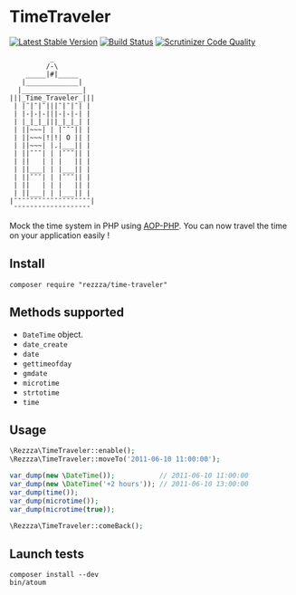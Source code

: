 TimeTraveler
===========

[![Latest Stable Version](https://poser.pugx.org/rezzza/time-traveler/v/stable.png)](https://packagist.org/packages/rezzza/time-traveler) [![Build Status](https://secure.travis-ci.org/rezzza/TimeTraveler.png)](http://travis-ci.org/rezzza/TimeTraveler) [![Scrutinizer Code Quality](https://scrutinizer-ci.com/g/rezzza/TimeTraveler/badges/quality-score.png?b=master)](https://scrutinizer-ci.com/g/rezzza/TimeTraveler/?branch=master)

`````
          _
         /-\
    _____|#|_____
   |_____________|
  |_______________|
|||_Time_Traveler_|||
 | |¯|¯|¯|||¯|¯|¯| |
 | |-|-|-|||-|-|-| |
 | |_|_|_|||_|_|_| |
 | ||~~~| | |¯¯¯|| |
 | ||~~~|!|!| O || |
 | ||~~~| |.|___|| |
 | ||¯¯¯| | |¯¯¯|| |
 | ||   | | |   || |
 | ||___| | |___|| |
 | ||¯¯¯| | |¯¯¯|| |
 | ||   | | |   || |
 | ||___| | |___|| |
|¯¯¯¯¯¯¯¯¯¯¯¯¯¯¯¯¯¯¯|
 ¯¯¯¯¯¯¯¯¯¯¯¯¯¯¯¯¯¯¯
`````

Mock the time system in PHP using [AOP-PHP](https://github.com/AOP-PHP/AOP). You can now travel the time on your application easily !

Install
-----------------
```
composer require "rezzza/time-traveler"
```

Methods supported
-----------------

- `DateTime` object.
- `date_create`
- `date`
- `gettimeofday`
- `gmdate`
- `microtime`
- `strtotime`
- `time`

Usage
-----

```php
\Rezzza\TimeTraveler::enable();
\Rezzza\TimeTraveler::moveTo('2011-06-10 11:00:00');

var_dump(new \DateTime());           // 2011-06-10 11:00:00
var_dump(new \DateTime('+2 hours')); // 2011-06-10 13:00:00
var_dump(time());
var_dump(microtime());
var_dump(microtime(true));

\Rezzza\TimeTraveler::comeBack();
```


Launch tests
------------

```
composer install --dev
bin/atoum
```
